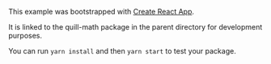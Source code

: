 This example was bootstrapped with [Create React App](https://github.com/facebook/create-react-app).

It is linked to the quill-math package in the parent directory for development purposes.

You can run `yarn install` and then `yarn start` to test your package.
